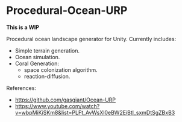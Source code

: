 # Procedural-Ocean-URP

**This is a WIP**

Procedural ocean landscape generator for Unity.
Currently includes:
- Simple terrain generation.
- Ocean simulation.
- Coral Generation:
  - space colonization algorithm.
  - reaction-diffusion.
  
References:
- https://github.com/gasgiant/Ocean-URP
- https://www.youtube.com/watch?v=wbpMiKiSKm8&list=PLFt_AvWsXl0eBW2EiBtl_sxmDtSgZBxB3
